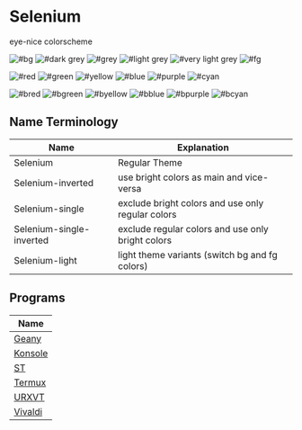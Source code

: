 # Selenium
 eye-nice colorscheme

![#bg](https://via.placeholder.com/15/2a2a2a/000000?text=+)
![#dark grey](https://via.placeholder.com/15/2f2f2f/000000?text=+)
![#grey](https://via.placeholder.com/15/3a3a3a/000000?text=+)
![#light grey](https://via.placeholder.com/15/666666/000000?text=+)
![#very light grey](https://via.placeholder.com/15/999999/000000?text=+)
![#fg](https://via.placeholder.com/15/a6a6a6/000000?text=+)

![#red](https://via.placeholder.com/15/a66966/000000?text=+)
![#green](https://via.placeholder.com/15/91a666/000000?text=+)
![#yellow](https://via.placeholder.com/15/a69c66/000000?text=+)
![#blue](https://via.placeholder.com/15/6677a6/000000?text=+)
![#purple](https://via.placeholder.com/15/9a66a6/000000?text=+)
![#cyan](https://via.placeholder.com/15/66a6aa/000000?text=+)

![#bred](https://via.placeholder.com/15/963636/000000?text=+)
![#bgreen](https://via.placeholder.com/15/669636/000000?text=+)
![#byellow](https://via.placeholder.com/15/969336/000000?text=+)
![#bblue](https://via.placeholder.com/15/363996/000000?text=+)
![#bpurple](https://via.placeholder.com/15/903696/000000?text=+)
![#bcyan](https://via.placeholder.com/15/369696/000000?text=+)

## Name Terminology

| Name    |  Explanation
|-----------|-----------|
|Selenium | Regular Theme |
|Selenium-inverted | use bright colors as main and vice-versa |
|Selenium-single| exclude bright colors and use only regular colors |
|Selenium-single-inverted | exclude regular colors and use only bright colors  |
|Selenium-light| light theme variants (switch bg and fg colors) |


## Programs

| Name    | 
|-----------|
| [Geany](https://github.com/ItzSelenux/selenium-colorscheme/tree/main/geany)     |
| [Konsole](https://github.com/ItzSelenux/selenium-colorscheme/tree/main/konsole) |
| [ST](https://github.com/ItzSelenux/selenium-colorscheme/tree/main/st)           |
| [Termux](https://github.com/ItzSelenux/selenium-colorscheme/tree/main/termux)   |
| [URXVT](https://github.com/ItzSelenux/selenium-colorscheme/tree/main/urxvt)     |
| [Vivaldi](https://github.com/ItzSelenux/selenium-colorscheme/tree/main/vivaldi) |
